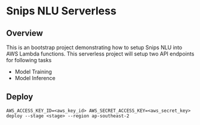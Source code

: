 # Snips NLU Serverless

## Overview

This is an bootstrap project demonstrating how to setup Snips NLU into AWS Lambda functions. This serverless project will setup two API endpoints for following tasks

- Model Training
- Model Inference

## Deploy

```
AWS_ACCESS_KEY_ID=<aws_key_id> AWS_SECRET_ACCESS_KEY=<aws_secret_key> deploy --stage <stage> --region ap-southeast-2
```
